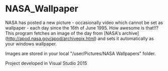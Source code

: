 # NASA_Wallpaper
NASA has posted a new picture - occasionally video which cannot be set as wallpaper - each day since the 16th of June 1995. How awesome is that!!?
This program fetches an image of the day from [NASA's archive] (http://apod.nasa.gov/apod/archivepix.html) and sets it automatically as your windows wallpaper.

Images are stored in your local "/user/Pictures/NASA Wallpapers" folder.

Project developed in Visual Studio 2015
